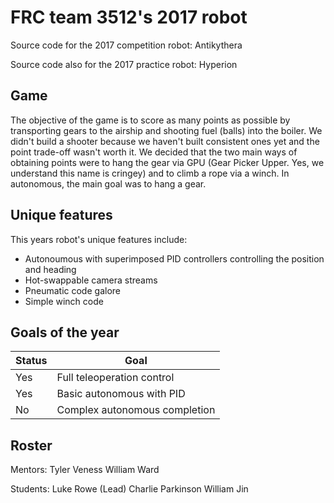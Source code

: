 # FRC team 3512's 2017 robot

Source code for the 2017 competition robot: Antikythera

Source code also for the 2017 practice robot: Hyperion

## Game

The objective of the game is to score as many points as possible by transporting gears to the airship and shooting fuel (balls) into the boiler. We didn't build a shooter because we haven't built consistent ones yet and the point trade-off wasn't worth it. We decided that the two main ways of obtaining points were to hang the gear via GPU (Gear Picker Upper. Yes, we understand this name is cringey) and to climb a rope via a winch. In autonomous, the main goal was to hang a gear.

## Unique features

This years robot's unique features include:

- Autonoumous with superimposed PID controllers controlling the position and heading
- Hot-swappable camera streams
- Pneumatic code galore
- Simple winch code

## Goals of the year

|Status|Goal|
|------|----|
|Yes|Full teleoperation control|
|Yes|Basic autonomous with PID|
|No |Complex autonomous completion|

## Roster

Mentors:
Tyler Veness
William Ward

Students:
Luke Rowe (Lead)
Charlie Parkinson
William Jin
